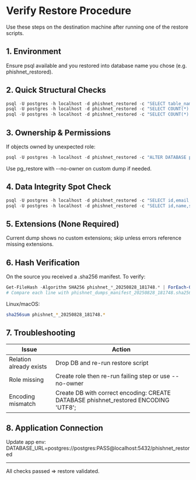 # Verify Restore Procedure

Use these steps on the destination machine after running one of the restore scripts.

## 1. Environment
Ensure psql available and you restored into database name you chose (e.g. phishnet_restored).

## 2. Quick Structural Checks
```powershell
psql -U postgres -h localhost -d phishnet_restored -c "SELECT table_name FROM information_schema.tables WHERE table_schema='public' ORDER BY 1 LIMIT 10;"
psql -U postgres -h localhost -d phishnet_restored -c "SELECT COUNT(*) AS users FROM users;"
psql -U postgres -h localhost -d phishnet_restored -c "SELECT COUNT(*) AS email_templates FROM email_templates;"
```

## 3. Ownership & Permissions
If objects owned by unexpected role:
```powershell
psql -U postgres -h localhost -d phishnet_restored -c "ALTER DATABASE phishnet_restored OWNER TO postgres;"
```
Use pg_restore with --no-owner on custom dump if needed.

## 4. Data Integrity Spot Check
```powershell
psql -U postgres -h localhost -d phishnet_restored -c "SELECT id,email,created_at FROM users ORDER BY id LIMIT 5;"
psql -U postgres -h localhost -d phishnet_restored -c "SELECT id,name,status FROM campaigns ORDER BY id LIMIT 5;"
```

## 5. Extensions (None Required)
Current dump shows no custom extensions; skip unless errors reference missing extensions.

## 6. Hash Verification
On the source you received a .sha256 manifest. To verify:
```powershell
Get-FileHash -Algorithm SHA256 phishnet_*_20250828_181748.* | ForEach-Object { $_.Hash + '  ' + (Split-Path -Leaf $_.Path) }
# Compare each line with phishnet_dumps_manifest_20250828_181748.sha256
```
Linux/macOS:
```bash
sha256sum phishnet_*_20250828_181748.*
```

## 7. Troubleshooting
| Issue | Action |
|-------|--------|
| Relation already exists | Drop DB and re-run restore script |
| Role missing | Create role then re-run failing step or use --no-owner |
| Encoding mismatch | Create DB with correct encoding: CREATE DATABASE phishnet_restored ENCODING 'UTF8'; |

## 8. Application Connection
Update app env: DATABASE_URL=postgres://postgres:PASS@localhost:5432/phishnet_restored

---
All checks passed => restore validated.
